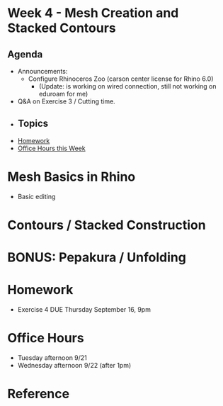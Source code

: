 # Week 4 - Mesh Creation and Stacked Contours

## Agenda
- Announcements:
  - Configure Rhinoceros Zoo (carson center license for Rhino 6.0)
    - (Update: is working on wired connection, still not working on eduroam for me)
- Q&A on Exercise 3 / Cutting time.
- Topics
  - 
- [Homework](#homework)
- [Office Hours this Week](#office-hours)

# Mesh Basics in Rhino
- Basic editing


# Contours / Stacked Construction

# BONUS: Pepakura / Unfolding

# Homework
- Exercise 4 DUE Thursday September 16, 9pm

# Office Hours
- Tuesday afternoon 9/21 
- Wednesday afternoon 9/22 (after 1pm)

# Reference
